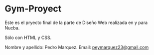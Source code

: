# Gym-Proyect
Este es el pryecto final de la parte de Diseño Web realizada en y para Nucba.

Sólo con HTML y CSS.

Nombre y apellido: Pedro Marquez.
Email: peymarquez23@gmail.com
